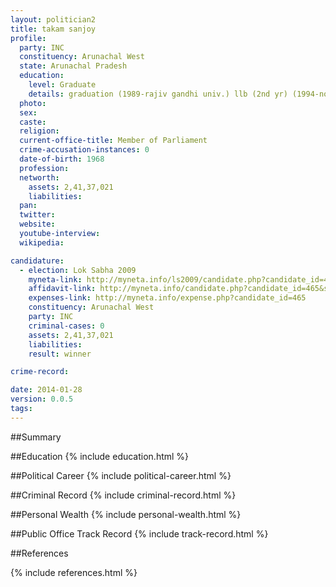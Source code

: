 ```yaml
---
layout: politician2
title: takam sanjoy
profile: 
  party: INC
  constituency: Arunachal West
  state: Arunachal Pradesh
  education: 
    level: Graduate
    details: graduation (1989-rajiv gandhi univ.) llb (2nd yr) (1994-north east hill univ, shillong)
  photo: 
  sex: 
  caste: 
  religion: 
  current-office-title: Member of Parliament
  crime-accusation-instances: 0
  date-of-birth: 1968
  profession: 
  networth: 
    assets: 2,41,37,021
    liabilities: 
  pan: 
  twitter: 
  website: 
  youtube-interview: 
  wikipedia: 

candidature: 
  - election: Lok Sabha 2009
    myneta-link: http://myneta.info/ls2009/candidate.php?candidate_id=465
    affidavit-link: http://myneta.info/candidate.php?candidate_id=465&scan=original
    expenses-link: http://myneta.info/expense.php?candidate_id=465
    constituency: Arunachal West 
    party: INC
    criminal-cases: 0
    assets: 2,41,37,021
    liabilities: 
    result: winner 

crime-record: 

date: 2014-01-28
version: 0.0.5
tags: 
---
```

##Summary


##Education
{% include education.html %}


##Political Career
{% include political-career.html %}


##Criminal Record
{% include criminal-record.html %}


##Personal Wealth
{% include personal-wealth.html %}


##Public Office Track Record
{% include track-record.html %}


##References


{% include references.html %}